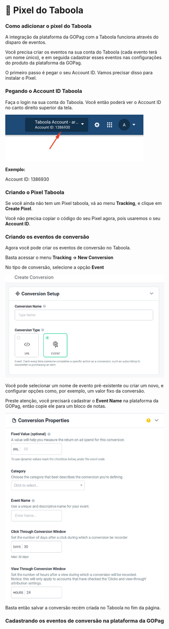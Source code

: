 # 🔵 Pixel do Taboola

### Como adicionar o pixel do Taboola

A integração da plataforma da GOPag com a Taboola funciona através do disparo de eventos.

Você precisa criar os eventos na sua conta do Taboola (cada evento terá um nome único), e em seguida cadastrar esses eventos nas configurações do produto da plataforma da GOPag.

O primeiro passo é pegar o seu Account ID. Vamos precisar disso para instalar o Pixel.

### Pegando o Account ID Taboola

Faça o login na sua conta do Taboola. Você então poderá ver o Account ID no canto direito superior da tela.

![](/assets/ads/35_taboola_pixel.png)

**Exemplo:**

Account ID: 1386930

### Criando o Pixel Taboola

Se você ainda não tem um Pixel taboola, vá ao menu **Tracking**, e clique em **Create Pixel**.

Você não precisa copiar o código do seu Pixel agora, pois usaremos o seu **Account ID**.

### Criando os eventos de conversão

Agora você pode criar os eventos de conversão no Taboola.

Basta acessar o menu **Tracking -> New Conversion**

No tipo de conversão, selecione a opção **Event**

![](/assets/ads/36_taboola_pixel_event.png)

Você pode selecionar um nome de evento pré-existente ou criar um novo, e configurar opções como, por exemplo, um valor fixo da conversão.

Preste atenção, você precisará cadastrar o **Event Name** na plataforma da GOPag, então copie ele para um bloco de notas.

![](/assets/ads/37_taboola_pixel_event_name.png)

Basta então salvar a conversão recém criada no Taboola no fim da página.

### Cadastrando os eventos de conversão na plataforma da GOPag

